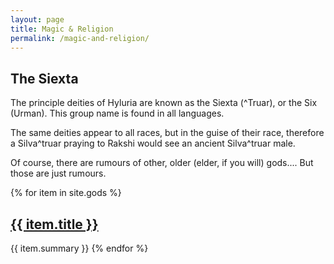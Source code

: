 ```yaml
---
layout: page
title: Magic & Religion
permalink: /magic-and-religion/
---
```


## The Siexta

The principle deities of Hyluria are known as the Siexta (^Truar), or the Six (Urman). This group name is found in all languages.

The same deities appear to all races, but in the guise of their race, therefore a Silva^truar praying to Rakshi would see an ancient Silva^truar male.

Of course, there are rumours of other, older (elder, if you will) gods.... But those are just rumours. 


{% for item in site.gods %}
<h2><a href="{{ item.url }}">{{ item.title }}</a></h2>
{{ item.summary }}
{% endfor %}


